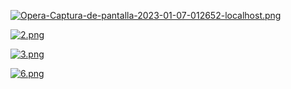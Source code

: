 [![Opera-Captura-de-pantalla-2023-01-07-012652-localhost.png](https://i.postimg.cc/1X2rYnVK/Opera-Captura-de-pantalla-2023-01-07-012652-localhost.png)](https://postimg.cc/hQ8mXGrJ)

[![2.png](https://i.postimg.cc/SRh9vByJ/2.png)](https://postimg.cc/S2gjXtYh)

[![3.png](https://i.postimg.cc/nhjLqdJ5/3.png)](https://postimg.cc/21YmD73F)

[![6.png](https://i.postimg.cc/q77H8qy7/6.png)](https://postimg.cc/zy4QNJdm)
